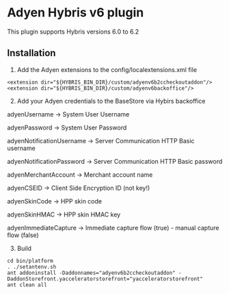 # Adyen Hybris v6 plugin

This plugin supports Hybris versions 6.0 to 6.2

## Installation

1. Add the Adyen extensions to the config/localextensions.xml file
```
<extension dir="${HYBRIS_BIN_DIR}/custom/adyenv6b2ccheckoutaddon"/>
<extension dir="${HYBRIS_BIN_DIR}/custom/adyenv6backoffice"/>
```

2. Add your Adyen credentials to the BaseStore via Hybirs backoffice

adyenUsername -> System User Username

adyenPassword -> System User Password

adyenNotificationUsername -> Server Communication HTTP Basic username

adyenNotificationPassword -> Server Communication HTTP Basic password

adyenMerchantAccount -> Merchant account name

adyenCSEID -> Client Side Encryption ID (not key!)

adyenSkinCode -> HPP skin code

adyenSkinHMAC -> HPP skin HMAC key

adyenImmediateCapture -> Immediate capture flow (true) - manual capture flow (false)


3. Build
```
cd bin/platform
. ./setantenv.sh
ant addoninstall -Daddonnames="adyenv6b2ccheckoutaddon" -DaddonStorefront.yacceleratorstorefront="yacceleratorstorefront"
ant clean all
```

